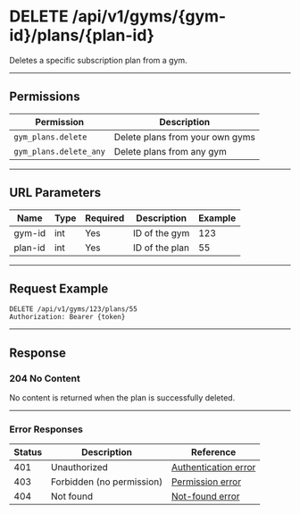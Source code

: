 # DELETE /api/v1/gyms/{gym-id}/plans/{plan-id}

Deletes a specific subscription plan from a gym.


---

## Permissions
| Permission                | Description                                 |
|---------------------------|---------------------------------------------|
| `gym_plans.delete`        | Delete plans from your own gyms             |
| `gym_plans.delete_any`    | Delete plans from any gym                   |

---

## URL Parameters
| Name     | Type | Required | Description                | Example |
|----------|------|----------|----------------------------|---------|
| gym-id   | int  | Yes      | ID of the gym              | 123     |
| plan-id  | int  | Yes      | ID of the plan             | 55      |

---

## Request Example
```
DELETE /api/v1/gyms/123/plans/55
Authorization: Bearer {token}
```

---

## Response

### 204 No Content
No content is returned when the plan is successfully deleted.

---

### Error Responses
| Status | Description                | Reference                                      |
|--------|----------------------------|------------------------------------------------|
| 401    | Unauthorized               | [Authentication error](../../_globals/authentication-errors.md) |
| 403    | Forbidden (no permission)  | [Permission error](../../_globals/permission-errors.md) |
| 404    | Not found                  | [Not-found error](../../_globals/not-found-errors.md) |
